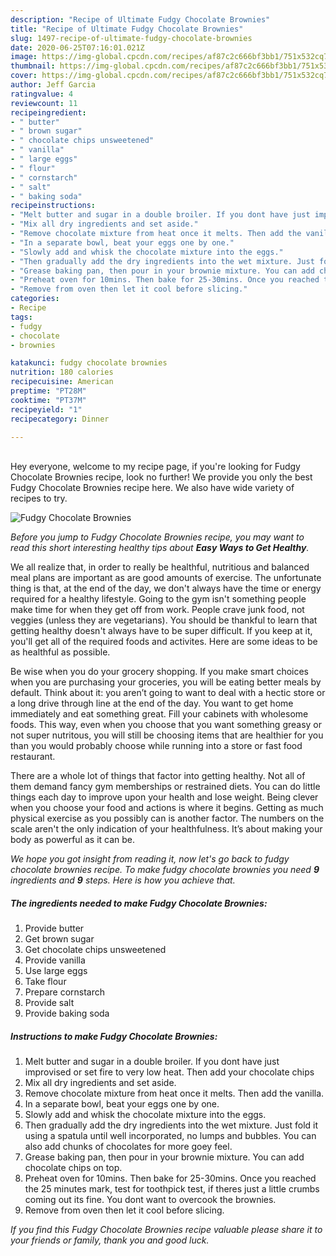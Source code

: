 ```yaml
---
description: "Recipe of Ultimate Fudgy Chocolate Brownies"
title: "Recipe of Ultimate Fudgy Chocolate Brownies"
slug: 1497-recipe-of-ultimate-fudgy-chocolate-brownies
date: 2020-06-25T07:16:01.021Z
image: https://img-global.cpcdn.com/recipes/af87c2c666bf3bb1/751x532cq70/fudgy-chocolate-brownies-recipe-main-photo.jpg
thumbnail: https://img-global.cpcdn.com/recipes/af87c2c666bf3bb1/751x532cq70/fudgy-chocolate-brownies-recipe-main-photo.jpg
cover: https://img-global.cpcdn.com/recipes/af87c2c666bf3bb1/751x532cq70/fudgy-chocolate-brownies-recipe-main-photo.jpg
author: Jeff Garcia
ratingvalue: 4
reviewcount: 11
recipeingredient:
- " butter"
- " brown sugar"
- " chocolate chips unsweetened"
- " vanilla"
- " large eggs"
- " flour"
- " cornstarch"
- " salt"
- " baking soda"
recipeinstructions:
- "Melt butter and sugar in a double broiler. If you dont have just improvised or set fire to very low heat. Then add your chocolate chips"
- "Mix all dry ingredients and set aside."
- "Remove chocolate mixture from heat once it melts. Then add the vanilla."
- "In a separate bowl, beat your eggs one by one."
- "Slowly add and whisk the chocolate mixture into the eggs."
- "Then gradually add the dry ingredients into the wet mixture. Just fold it using a spatula until well incorporated, no lumps and bubbles. You can also add chunks of chocolates for more goey feel."
- "Grease baking pan, then pour in your brownie mixture. You can add chocolate chips on top."
- "Preheat oven for 10mins. Then bake for 25-30mins. Once you reached the 25 minutes mark, test for toothpick test, if theres just a little crumbs coming out its fine. You dont want to overcook the brownies."
- "Remove from oven then let it cool before slicing."
categories:
- Recipe
tags:
- fudgy
- chocolate
- brownies

katakunci: fudgy chocolate brownies 
nutrition: 180 calories
recipecuisine: American
preptime: "PT28M"
cooktime: "PT37M"
recipeyield: "1"
recipecategory: Dinner

---
```

<br>
Hey everyone, welcome to my recipe page, if you're looking for Fudgy Chocolate Brownies recipe, look no further! We provide you only the best Fudgy Chocolate Brownies recipe here. We also have wide variety of recipes to try.
<br>


![Fudgy Chocolate Brownies](https://img-global.cpcdn.com/recipes/af87c2c666bf3bb1/751x532cq70/fudgy-chocolate-brownies-recipe-main-photo.jpg)

<i>Before you jump to Fudgy Chocolate Brownies recipe, you may want to read this short interesting healthy tips about <strong>Easy Ways to Get Healthy</strong>.</i>

We all realize that, in order to really be healthful, nutritious and balanced meal plans are important as are good amounts of exercise. The unfortunate thing is that, at the end of the day, we don't always have the time or energy required for a healthy lifestyle. Going to the gym isn't something people make time for when they get off from work. People crave junk food, not veggies (unless they are vegetarians). You should be thankful to learn that getting healthy doesn't always have to be super difficult. If you keep at it, you'll get all of the required foods and activites. Here are some ideas to be as healthful as possible.

Be wise when you do your grocery shopping. If you make smart choices when you are purchasing your groceries, you will be eating better meals by default. Think about it: you aren’t going to want to deal with a hectic store or a long drive through line at the end of the day. You want to get home immediately and eat something great. Fill your cabinets with wholesome foods. This way, even when you choose that you want something greasy or not super nutritous, you will still be choosing items that are healthier for you than you would probably choose while running into a store or fast food restaurant.

There are a whole lot of things that factor into getting healthy. Not all of them demand fancy gym memberships or restrained diets. You can do little things each day to improve upon your health and lose weight. Being clever when you choose your food and actions is where it begins. Getting as much physical exercise as you possibly can is another factor. The numbers on the scale aren't the only indication of your healthfulness. It’s about making your body as powerful as it can be. 


<i>We hope you got insight from reading it, now let's go back to fudgy chocolate brownies recipe. To make fudgy chocolate brownies you need <strong>9</strong> ingredients and <strong>9</strong> steps. Here is how you achieve that.
</i>

##### The ingredients needed to make Fudgy Chocolate Brownies:

1. Provide  butter
1. Get  brown sugar
1. Get  chocolate chips unsweetened
1. Provide  vanilla
1. Use  large eggs
1. Take  flour
1. Prepare  cornstarch
1. Provide  salt
1. Provide  baking soda


##### Instructions to make Fudgy Chocolate Brownies:

1. Melt butter and sugar in a double broiler. If you dont have just improvised or set fire to very low heat. Then add your chocolate chips
1. Mix all dry ingredients and set aside.
1. Remove chocolate mixture from heat once it melts. Then add the vanilla.
1. In a separate bowl, beat your eggs one by one.
1. Slowly add and whisk the chocolate mixture into the eggs.
1. Then gradually add the dry ingredients into the wet mixture. Just fold it using a spatula until well incorporated, no lumps and bubbles. You can also add chunks of chocolates for more goey feel.
1. Grease baking pan, then pour in your brownie mixture. You can add chocolate chips on top.
1. Preheat oven for 10mins. Then bake for 25-30mins. Once you reached the 25 minutes mark, test for toothpick test, if theres just a little crumbs coming out its fine. You dont want to overcook the brownies.
1. Remove from oven then let it cool before slicing.


<i>If you find this Fudgy Chocolate Brownies recipe valuable please share it to your friends or family, thank you and good luck.</i>

